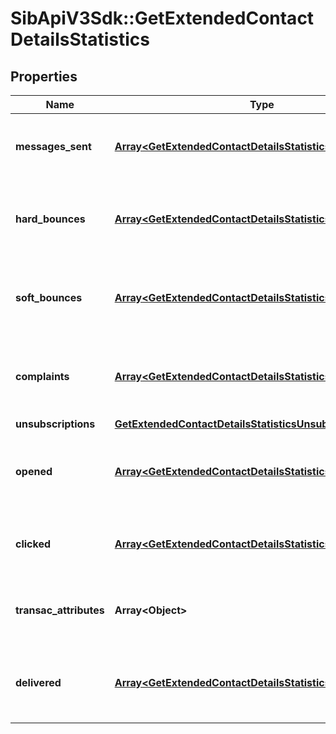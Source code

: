 # SibApiV3Sdk::GetExtendedContactDetailsStatistics

## Properties
Name | Type | Description | Notes
------------ | ------------- | ------------- | -------------
**messages_sent** | [**Array&lt;GetExtendedContactDetailsStatisticsMessagesSent&gt;**](GetExtendedContactDetailsStatisticsMessagesSent.md) | Listing of the sent campaign for the contact | [optional] 
**hard_bounces** | [**Array&lt;GetExtendedContactDetailsStatisticsMessagesSent&gt;**](GetExtendedContactDetailsStatisticsMessagesSent.md) | Listing of the hardbounes generated by the contact | [optional] 
**soft_bounces** | [**Array&lt;GetExtendedContactDetailsStatisticsMessagesSent&gt;**](GetExtendedContactDetailsStatisticsMessagesSent.md) | Listing of the softbounes generated by the contact | [optional] 
**complaints** | [**Array&lt;GetExtendedContactDetailsStatisticsMessagesSent&gt;**](GetExtendedContactDetailsStatisticsMessagesSent.md) | Listing of the complaints generated by the contact | [optional] 
**unsubscriptions** | [**GetExtendedContactDetailsStatisticsUnsubscriptions**](GetExtendedContactDetailsStatisticsUnsubscriptions.md) |  | [optional] 
**opened** | [**Array&lt;GetExtendedContactDetailsStatisticsOpened&gt;**](GetExtendedContactDetailsStatisticsOpened.md) | Listing of the openings generated by the contact | [optional] 
**clicked** | [**Array&lt;GetExtendedContactDetailsStatisticsClicked&gt;**](GetExtendedContactDetailsStatisticsClicked.md) | Listing of the clicks generated by the contact | [optional] 
**transac_attributes** | **Array&lt;Object&gt;** | Listing of the transactional attributes for the contact | [optional] 
**delivered** | [**Array&lt;GetExtendedContactDetailsStatisticsDelivered&gt;**](GetExtendedContactDetailsStatisticsDelivered.md) | Listing of the delivered campaign for the contact | [optional] 


